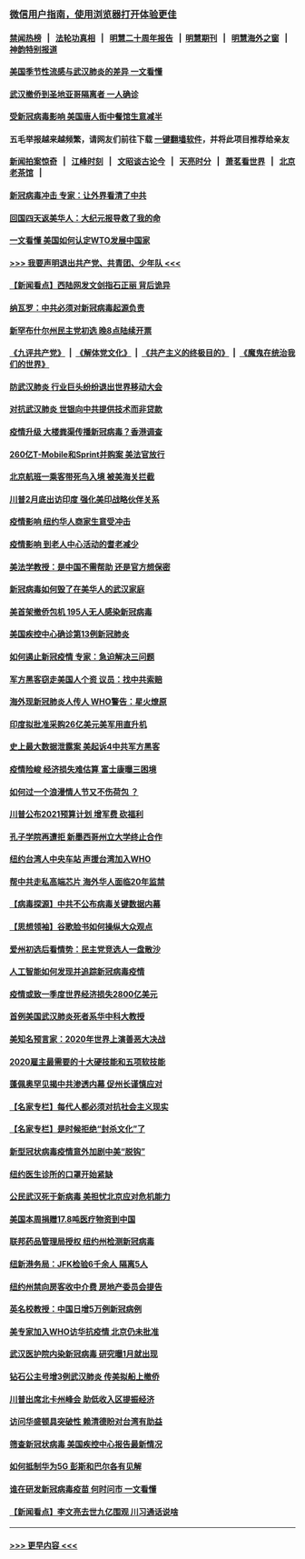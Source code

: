 ### [微信用户指南，使用浏览器打开体验更佳](https://github.com/gfw-breaker/banned-news1/blob/master/indexes/wechat-guide.md?t=0)
#### [禁闻热榜](热点新闻.md?t=0)  &nbsp;&nbsp;|&nbsp;&nbsp; [法轮功真相](https://github.com/gfw-breaker/truth/blob/master/README.md?t=0) &nbsp;&nbsp;|&nbsp;&nbsp; [明慧二十周年报告](https://github.com/gfw-breaker/mh-reports/blob/master/README.md?t=0) &nbsp;&nbsp;|&nbsp;&nbsp;[明慧期刊](https://github.com/gfw-breaker/mh-qikan) &nbsp;&nbsp;|&nbsp;&nbsp; [明慧海外之窗](https://github.com/gfw-breaker/mh-news/blob/master/README.md?t=0) &nbsp;&nbsp;|&nbsp;&nbsp; [神韵特别报道](https://github.com/gfw-breaker/mh-news/blob/master/shenyun.md?t=0)
#### [美国季节性流感与武汉肺炎的差异 一文看懂](../pages/nsc412/n11862428.md?t=02121355) 
#### [武汉撤侨到圣地亚哥隔离者 一人确诊](../pages/nsc412/n11862460.md?t=02121355) 
#### [受新冠病毒影响 美国唐人街中餐馆生意减半](../pages/nsc412/n11861940.md?t=02121355) 
#### 五毛举报越来越频繁，请网友们前往下载 [一键翻墙软件](https://github.com/gfw-breaker/ssr-accounts)，并将此项目推荐给亲友
#### [新闻拍案惊奇](https://github.com/gfw-breaker/banned-news1/blob/master/pages/link4.md) &nbsp;&nbsp;|&nbsp;&nbsp; [江峰时刻](https://github.com/gfw-breaker/banned-news1/blob/master/pages/link4.md) &nbsp;&nbsp;|&nbsp;&nbsp; [文昭谈古论今](https://github.com/gfw-breaker/banned-news1/blob/master/pages/link4.md) &nbsp;&nbsp;|&nbsp;&nbsp; [天亮时分](https://github.com/gfw-breaker/banned-news1/blob/master/pages/link4.md) &nbsp;&nbsp;|&nbsp;&nbsp; [萧茗看世界](https://github.com/gfw-breaker/banned-news1/blob/master/pages/link4.md) &nbsp;&nbsp;|&nbsp;&nbsp; [北京老茶馆](https://github.com/gfw-breaker/banned-news1/blob/master/pages/link4.md) &nbsp;&nbsp;|&nbsp;&nbsp; 
#### [新冠病毒冲击 专家：让外界看清了中共](../pages/nsc412/n11862280.md?t=02121355) 
#### [回国四天返美华人：大纪元报导救了我的命](../pages/nsc412/n11862181.md?t=02121355) 
#### [一文看懂 美国如何认定WTO发展中国家](../pages/nsc412/n11862051.md?t=02121355) 
#### [>>> 我要声明退出共产党、共青团、少年队 <<<](https://github.com/begood0513/goodnews/blob/master/quit/letter.md) 
#### [【新闻看点】西陆网发文剑指石正丽 背后诡异](../pages/nsc412/n11861792.md?t=02121355) 
#### [纳瓦罗：中共必须对新冠病毒起源负责](../pages/nsc412/n11861810.md?t=02121355) 
#### [新罕布什尔州民主党初选 晚8点陆续开票](../pages/nsc412/n11861872.md?t=02121355) 
#### [《九评共产党》](https://github.com/begood0513/9ping.md/blob/master/README.md) &nbsp;|&nbsp; [《解体党文化》](../../../../jtdwh.md/blob/master/README.md)  &nbsp;|&nbsp; [《共产主义的终极目的》](../../../../gczydzjmd.md/blob/master/README.md) &nbsp;|&nbsp; [《魔鬼在统治我们的世界》](../../../../mgztzwmdsj.md/blob/master/README.md) 
#### [防武汉肺炎 行业巨头纷纷退出世界移动大会](../pages/nsc412/n11861795.md?t=02121355) 
#### [对抗武汉肺炎 世银向中共提供技术而非贷款](../pages/nsc412/n11861652.md?t=02121355) 
#### [疫情升级 大楼粪渠传播新冠病毒？香港调查](../pages/nsc412/n11861556.md?t=02121355) 
#### [260亿T-Mobile和Sprint并购案 美法官放行](../pages/nsc412/n11861511.md?t=02121355) 
#### [北京航班一乘客带死鸟入境 被美海关拦截](../pages/nsc412/n11861317.md?t=02121355) 
#### [川普2月底出访印度 强化美印战略伙伴关系](../pages/nsc412/n11860557.md?t=02121355) 
#### [疫情影响  纽约华人商家生意受冲击](../pages/nsc412/n11860284.md?t=02121355) 
#### [疫情影响  到老人中心活动的耆老减少](../pages/nsc412/n11860199.md?t=02121355) 
#### [美法学教授：是中国不需帮助 还是官方想保密](../pages/nsc412/n11859492.md?t=02121355) 
#### [新冠病毒如何毁了在美华人的武汉家庭](../pages/nsc412/n11859524.md?t=02121355) 
#### [美首架撤侨包机 195人无人感染新冠病毒](../pages/nsc412/n11859908.md?t=02121355) 
#### [美国疾控中心确诊第13例新冠肺炎](../pages/nsc412/n11859966.md?t=02121355) 
#### [如何遏止新冠疫情 专家：急迫解决三问题](../pages/nsc412/n11859685.md?t=02121355) 
#### [军方黑客窃走美国人个资 议员：找中共索赔](../pages/nsc412/n11859371.md?t=02121355) 
#### [海外现新冠肺炎人传人 WHO警告：星火燎原](../pages/nsc412/n11859252.md?t=02121355) 
#### [印度拟批准采购26亿美元美军用直升机](../pages/nsc412/n11859143.md?t=02121355) 
#### [史上最大数据泄露案 美起诉4中共军方黑客](../pages/nsc412/n11859115.md?t=02121355) 
#### [疫情险峻 经济损失难估算 富士康曝三困境](../pages/nsc412/n11859120.md?t=02121355) 
#### [如何过一个浪漫情人节又不伤荷包 ？](../pages/nsc412/n11858969.md?t=02121355) 
#### [川普公布2021预算计划 增军费 砍福利](../pages/nsc412/n11859012.md?t=02121355) 
#### [孔子学院再遭拒 新墨西哥州立大学终止合作](../pages/nsc412/n11858661.md?t=02121355) 
#### [纽约台湾人中央车站  声援台湾加入WHO](../pages/nsc412/n11857757.md?t=02121355) 
#### [帮中共走私高端芯片 海外华人面临20年监禁](../pages/nsc412/n11855016.md?t=02121355) 
#### [【病毒探源】中共不公布病毒关键数据内幕](../pages/nsc412/n11856584.md?t=02121355) 
#### [【思想领袖】谷歌脸书如何操纵大众观点](../pages/nsc412/n11680874.md?t=02121355) 
#### [爱州初选后看情势：民主党竞选人一盘散沙](../pages/nsc412/n11856557.md?t=02121355) 
#### [人工智能如何发现并追踪新冠病毒疫情](../pages/nsc412/n11856398.md?t=02121355) 
#### [疫情或致一季度世界经济损失2800亿美元](../pages/nsc412/n11855639.md?t=02121355) 
#### [首例美国武汉肺炎死者系华中科大教授](../pages/nsc412/n11855500.md?t=02121355) 
#### [美知名预言家：2020年世界上演善恶大决战](../pages/nsc412/n11855418.md?t=02121355) 
#### [2020雇主最需要的十大硬技能和五项软技能](../pages/nsc412/n11850953.md?t=02121355) 
#### [蓬佩奥罕见揭中共渗透内幕 促州长谨慎应对](../pages/nsc412/n11854685.md?t=02121355) 
#### [【名家专栏】每代人都必须对抗社会主义现实](../pages/nsc412/n11831412.md?t=02121355) 
#### [【名家专栏】是时候拒绝“封杀文化”了](../pages/nsc412/n11814093.md?t=02121355) 
#### [新型冠状病毒疫情意外加剧中美“脱钩”](../pages/nsc412/n11854475.md?t=02121355) 
#### [纽约医生诊所的口罩开始紧缺](../pages/nsc412/n11853364.md?t=02121355) 
#### [公民武汉死于新病毒 美担忧北京应对危机能力](../pages/nsc412/n11854331.md?t=02121355) 
#### [美国本周捐赠17.8吨医疗物资到中国](../pages/nsc412/n11854269.md?t=02121355) 
#### [联邦药品管理局授权  纽约州检测新冠病毒](../pages/nsc412/n11853371.md?t=02121355) 
#### [纽新港务局：JFK检验6千余人  隔离5人](../pages/nsc412/n11853366.md?t=02121355) 
#### [纽约州禁向房客收中介费  房地产委员会提告](../pages/nsc412/n11853360.md?t=02121355) 
#### [英名校教授：中国日增5万例新冠病例](../pages/nsc412/n11854174.md?t=02121355) 
#### [美专家加入WHO访华抗疫情 北京仍未批准](../pages/nsc412/n11854043.md?t=02121355) 
#### [武汉医护院内染新冠病毒 研究曝1月就出现](../pages/nsc412/n11852928.md?t=02121355) 
#### [钻石公主号增3例武汉肺炎 传美拟船上撤侨](../pages/nsc412/n11853240.md?t=02121355) 
#### [川普出席北卡州峰会 助低收入区提振经济](../pages/nsc412/n11853232.md?t=02121355) 
#### [访问华盛顿具突破性 赖清德盼对台湾有助益](../pages/nsc412/n11853129.md?t=02121355) 
#### [筛查新冠状病毒 美国疾控中心报告最新情况](../pages/nsc412/n11853070.md?t=02121355) 
#### [如何抵制华为5G 彭斯和巴尔各有见解](../pages/nsc412/n11852535.md?t=02121355) 
#### [谁在研发新冠病毒疫苗 何时问市 一文看懂](../pages/nsc412/n11852840.md?t=02121355) 
#### [【新闻看点】李文亮去世九亿围观 川习通话说啥](../pages/nsc412/n11852360.md?t=02121355) 

----
#### [ >>> 更早内容 <<< ](../indexes/nsc412-earlier.md)
